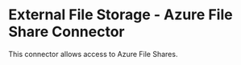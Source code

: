 # External File Storage - Azure File Share Connector
This connector allows access to Azure File Shares.
